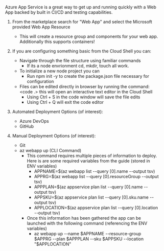 Azure App Service is a great way to get up and running quickly with a Web App backed by built in CI/CD and testing capabilities.

1. From the marketplace search for "Web App" and select the Microsoft provided Web App Resource
    - This will create a resource group and components for your web app.  Additionally this supports containers!

2. If you are configuring something basic from the Cloud Shell you can:
    - Navigate through the file structure using familiar commands
        - If its a node envrionment cd, mkdir, touch all work.
    - To initialize a new node project you can
        - Run npm init -y to create the package.json file necessary for configuration
    - Files can be edited directly in browser by running the command: <code .> this will open an interactive text editor in the Cloud Shell
        - Using Ctrl + S in the code window will save the file edits
        - Using Ctrl + Q will exit the code editor

3. Automated Deployment Options (of interest):
    - Azure DevOps
    - GitHub

4. Manual Deployment Options (of interest):
    - Git
    - az webapp up (CLI Command)
        - This command requires multiple pieces of information to deploy.  Here is are some required variables from the guide (stored in ENV variables)
            - APPNAME=$(az webapp list --query [0].name --output tsv)
            - APPRG=$(az webapp list --query [0].resourceGroup --output tsv)
            - APPPLAN=$(az appservice plan list --query [0].name --output tsv)
            - APPSKU=$(az appservice plan list --query [0].sku.name --output tsv)
            - APPLOCATION=$(az appservice plan list --query [0].location --output tsv)
        - Once this information has been gathered the app can be launched with the following command (referencing the ENV variables)
            - az webapp up --name $APPNAME --resource-group $APPRG --plan $APPPLAN --sku $APPSKU --location "$APPLOCATION"